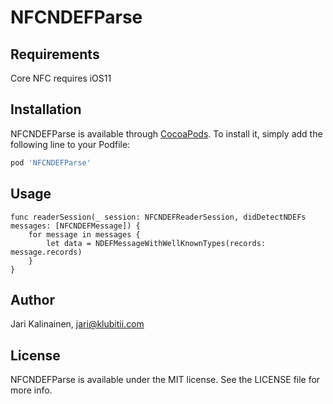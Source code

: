 # NFCNDEFParse

## Requirements

Core NFC requires iOS11

## Installation

NFCNDEFParse is available through [CocoaPods](http://cocoapods.org). To install
it, simply add the following line to your Podfile:

```ruby
pod 'NFCNDEFParse'
```

## Usage

```
func readerSession(_ session: NFCNDEFReaderSession, didDetectNDEFs messages: [NFCNDEFMessage]) {
    for message in messages {
        let data = NDEFMessageWithWellKnownTypes(records: message.records)
    }
}
```

## Author

Jari Kalinainen, jari@klubitii.com

## License

NFCNDEFParse is available under the MIT license. See the LICENSE file for more info.
